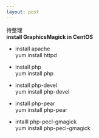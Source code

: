 ```yaml
---
layout: post
---
```


待整理  
**install GraphicsMagick in CentOS**  

- install apache   
	yum install httpd 

- install php  
	yum install php

- install php-devel    
  	yum install php-devel

- install php-pear  
	yum install php-pear

- intalll php-pecl-gmagick  
	yum install php-pecl-gmagick

